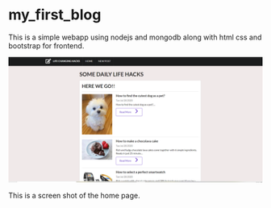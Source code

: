 # my_first_blog

This is a simple webapp using nodejs and mongodb along with html css and bootstrap for frontend.

![alt-text](ss.png "home page")

This is a screen shot of the home page.

